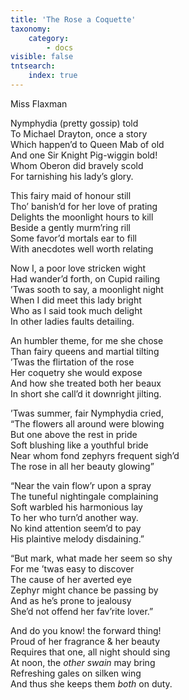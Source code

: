 ```yaml
---
title: 'The Rose a Coquette'
taxonomy:
    category:
        - docs
visible: false
tntsearch:
    index: true
---
```


<div class="author">Miss Flaxman</div>

Nymphydia (pretty gossip) told  
To Michael Drayton, once a story  
Which happen’d to Queen Mab of old  
And one Sir Knight Pig-wiggin bold!  
Whom Oberon did bravely scold  
For tarnishing his lady’s glory.  
  
This fairy maid of honour still  
Tho’ banish’d for her love of prating  
Delights the moonlight hours to kill  
Beside a gently murm’ring rill  
Some favor’d mortals ear to fill  
With anecdotes well worth relating  
  
Now I, a poor love stricken wight  
Had wander’d forth, on Cupid railing  
’Twas sooth to say, a moonlight night  
When I did meet this lady bright  
Who as I said took much delight  
In other ladies faults detailing.  
  
An humbler theme, for me she chose  
Than fairy queens and martial tilting  
’Twas the flirtation of the rose  
Her coquetry she would expose  
And how she treated both her beaux  
In short she call’d it downright jilting.  
  
’Twas summer, fair Nymphydia cried,  
“The flowers all around were blowing  
But one above the rest in pride  
Soft blushing like a youthful bride  
Near whom fond zephyrs frequent sigh’d  
The rose in all her beauty glowing”  
  
“Near the vain flow’r upon a spray  
The tuneful nightingale complaining  
Soft warbled his harmonious lay  
To her who turn’d another way.  
No kind attention seem’d to pay  
His plaintive melody disdaining.”  
  
“But mark, what made her seem so shy  
For me ’twas easy to discover  
The cause of her averted eye  
Zephyr might chance be passing by  
And as he’s prone to jealousy  
She’d not offend her fav’rite lover.”  
  
And do you know! the forward thing!  
Proud of her fragrance & her beauty  
Requires that one, all night should sing  
At noon, the *other swain* may bring  
Refreshing gales on silken wing  
And thus she keeps them *both* on duty.
